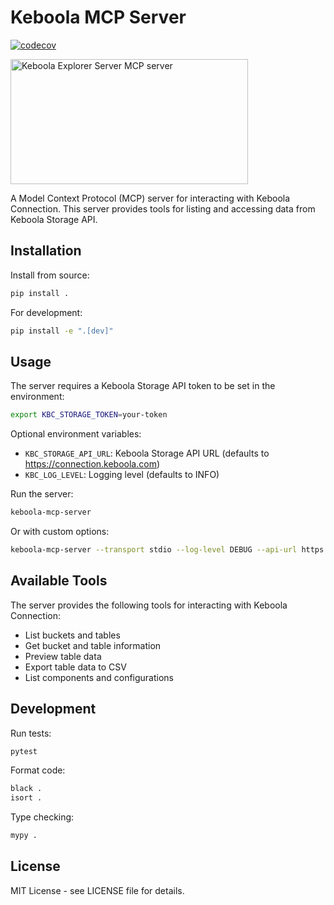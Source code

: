 # Keboola MCP Server

[![codecov](https://codecov.io/gh/jordanrburger/keboola-mcp-server/branch/master/graph/badge.svg?token=4JMT6ZBZMO)](https://codecov.io/gh/jordanrburger/keboola-mcp-server)

<a href="https://glama.ai/mcp/servers/72mwt1x862"><img width="380" height="200" src="https://glama.ai/mcp/servers/72mwt1x862/badge" alt="Keboola Explorer Server MCP server" /></a>

A Model Context Protocol (MCP) server for interacting with Keboola Connection. This server provides tools for listing and accessing data from Keboola Storage API.

## Installation

Install from source:

```bash
pip install .
```

For development:

```bash
pip install -e ".[dev]"
```

## Usage

The server requires a Keboola Storage API token to be set in the environment:

```bash
export KBC_STORAGE_TOKEN=your-token
```

Optional environment variables:
- `KBC_STORAGE_API_URL`: Keboola Storage API URL (defaults to https://connection.keboola.com)
- `KBC_LOG_LEVEL`: Logging level (defaults to INFO)

Run the server:

```bash
keboola-mcp-server
```

Or with custom options:

```bash
keboola-mcp-server --transport stdio --log-level DEBUG --api-url https://connection.north-europe.azure.keboola.com
```

## Available Tools

The server provides the following tools for interacting with Keboola Connection:

- List buckets and tables
- Get bucket and table information
- Preview table data
- Export table data to CSV
- List components and configurations

## Development

Run tests:

```bash
pytest
```

Format code:

```bash
black .
isort .
```

Type checking:

```bash
mypy .
```

## License

MIT License - see LICENSE file for details.
